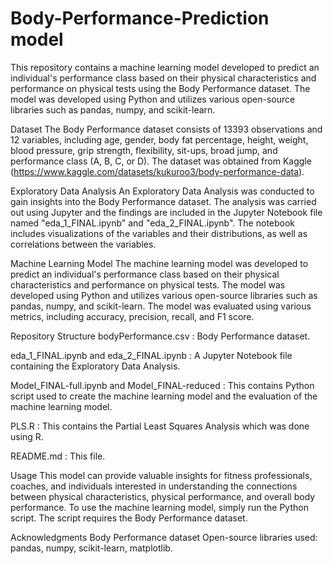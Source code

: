 # Body-Performance-Prediction model

This repository contains a machine learning model developed to predict an individual's performance class based on their physical characteristics and performance on physical tests using the Body Performance dataset. The model was developed using Python and utilizes various open-source libraries such as pandas, numpy, and scikit-learn.

Dataset
The Body Performance dataset consists of 13393 observations and 12 variables, including age, gender, body fat percentage, height, weight, blood pressure, grip strength, flexibility, sit-ups, broad jump, and performance class (A, B, C, or D). The dataset was obtained from Kaggle (https://www.kaggle.com/datasets/kukuroo3/body-performance-data).

Exploratory Data Analysis
An Exploratory Data Analysis was conducted to gain insights into the Body Performance dataset. The analysis was carried out using Jupyter and the findings are included in the Jupyter Notebook file named "eda_1_FINAL.ipynb" and "eda_2_FINAL.ipynb". The notebook includes visualizations of the variables and their distributions, as well as correlations between the variables.

Machine Learning Model
The machine learning model was developed to predict an individual's performance class based on their physical characteristics and performance on physical tests. The model was developed using Python and utilizes various open-source libraries such as pandas, numpy, and scikit-learn. The model was evaluated using various metrics, including accuracy, precision, recall, and F1 score.

Repository Structure
bodyPerformance.csv : Body Performance dataset.

eda_1_FINAL.ipynb and eda_2_FINAL.ipynb : A Jupyter Notebook file containing the Exploratory Data Analysis.

Model_FINAL-full.ipynb and Model_FINAL-reduced : This contains Python script used to create the machine learning model and the evaluation of the machine learning model.

PLS.R : This contains the Partial Least Squares Analysis which was done using R.

README.md : This file.

Usage
This model can provide valuable insights for fitness professionals, coaches, and individuals interested in understanding the connections between physical characteristics, physical performance, and overall body performance. To use the machine learning model, simply run the Python script. The script requires the Body Performance dataset.

Acknowledgments
Body Performance dataset Open-source libraries used: pandas, numpy, scikit-learn, matplotlib.
